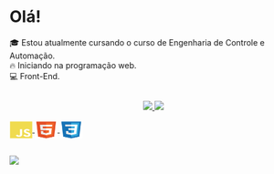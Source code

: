 <h1>Olá!</h1>



  🎓 Estou atualmente cursando o curso de Engenharia de Controle e Automação.<br>
  🔥  Iniciando na programação web.<br>
  💻 Front-End.
##
<div align="center">
  <a href="https://github.com/MarllonBatista">
  <img height="180em" src="https://github-readme-stats.vercel.app/api?username=MarllonBatista&show_icons=true&theme=dark&include_all_commits=true&count_private=true"/>
  <img height="180em" src="https://github-readme-stats.vercel.app/api/top-langs/?username=MarllonBatista&layout=compact&langs_count=7&theme=dark"/>
</div>
  <div style="display: inline_block"><br>
  <img align="center" alt="marllon-Js" height="30" width="40" src="https://raw.githubusercontent.com/devicons/devicon/master/icons/javascript/javascript-plain.svg">
  <img align="center" alt="marllon-HTML" height="30" width="40" src="https://raw.githubusercontent.com/devicons/devicon/master/icons/html5/html5-original.svg">
  <img align="center" alt="marllon-CSS" height="30" width="40" src="https://raw.githubusercontent.com/devicons/devicon/master/icons/css3/css3-original.svg">

</div>

 ##
 <div> 
 
  <a href="https://instagram.com/marllonbatista_" target="_blank"><img src="https://img.shields.io/badge/-Instagram-%23E4405F?style=for-the-badge&logo=instagram&logoColor=white" target="_blank"></a>
 <!-- <a href="https://www.linkedin.com/in/" target="_blank"><img src="https://img.shields.io/badge/-LinkedIn-%230077B5?style=for-the-badge&logo=linkedin&logoColor=white" target="_blank"></a> -->
 
  
 
</div>
